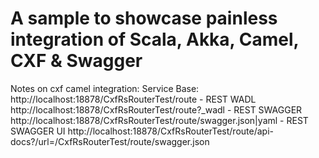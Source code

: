 # A sample to showcase painless integration of Scala, Akka, Camel, CXF & Swagger


Notes on cxf camel integration:
    Service Base: http://localhost:18878/CxfRsRouterTest/route
    - REST WADL http://localhost:18878/CxfRsRouterTest/route?_wadl
    - REST SWAGGER http://localhost:18878/CxfRsRouterTest/route/swagger.json|yaml
    - REST SWAGGER UI http://localhost:18878/CxfRsRouterTest/route/api-docs?/url=/CxfRsRouterTest/route/swagger.json
